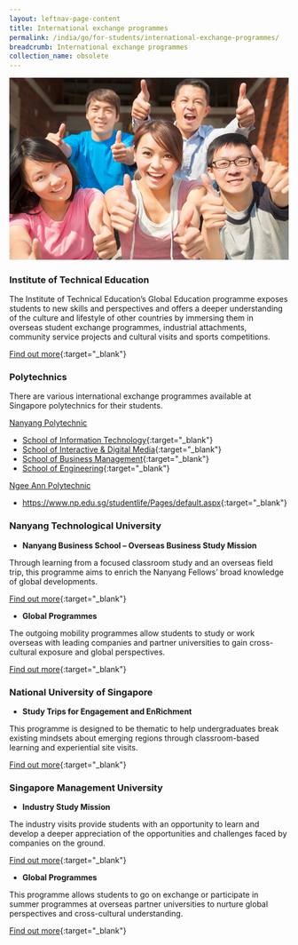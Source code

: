 ```yaml
---
layout: leftnav-page-content
title: International exchange programmes
permalink: /india/go/for-students/international-exchange-programmes/
breadcrumb: International exchange programmes
collection_name: obsolete
---
```


<img src="\images\asean-students\international-exchange-programmes.jpg" alt="international exchange programmes banner" style="width:800px;" />

### **Institute of Technical Education**

The Institute of Technical Education’s Global Education programme exposes students to new skills and perspectives and offers a deeper understanding of the culture and lifestyle of other countries by immersing them in overseas student exchange programmes, industrial attachments, community service projects and cultural visits and sports competitions.

[Find out more](https://www.ite.edu.sg/wps/portal/iteglobal.ge){:target="_blank"}



### **Polytechnics**

There are various international exchange programmes available at Singapore polytechnics for their students.

<u>Nanyang Polytechnic</u>

- [School of Information Technology](http://www.nyp.edu.sg/schools/sit/overseas-programme.html){:target="_blank"}
- [School of Interactive & Digital Media](http://www.nyp.edu.sg/schools/sidm/overseas-programme.html){:target="_blank"}
- [School of Business Management](http://www.nyp.edu.sg/schools/sbm/overseas-programme.html){:target="_blank"}
- [School of Engineering](http://www.nyp.edu.sg/schools/seg/overseas-programme.html){:target="_blank"}

<u>Ngee Ann Polytechnic</u>

- <https://www.np.edu.sg/studentlife/Pages/default.aspx>{:target="_blank"}



### **Nanyang Technological University**

- **Nanyang Business School – Overseas Business Study Mission**

Through learning from a focused classroom study and an overseas field trip, this programme aims to enrich the Nanyang Fellows’ broad knowledge of global developments.

[Find out more](http://www.nbs.ntu.edu.sg/Programmes/Graduate/NanyangFellowsMBA/nanyang-fellows/Programme-Structure/Pages/Business-Study-Mission.aspx){:target="_blank"}

- **Global Programmes**

The outgoing mobility programmes allow students to study or work overseas with leading companies and partner universities to gain cross-cultural exposure and global perspectives.

[Find out more](http://global.ntu.edu.sg/GMP/Pages/default.aspx){:target="_blank"}



### **National University of Singapore**

- **Study Trips for Engagement and EnRichment**

This programme is designed to be thematic to help undergraduates break existing mindsets about emerging regions through classroom-based learning and experiential site visits.

[Find out more](http://www.nus.edu.sg/IRO/prog/steer/index.html){:target="_blank"}



### **Singapore Management University**

- **Industry Study Mission**

The industry visits provide students with an opportunity to learn and develop a deeper appreciation of the opportunities and challenges faced by companies on the ground.

[Find out more](https://iti.smu.edu.sg/education/experiental-learning/industry-study-mission){:target="_blank"}

- **Global Programmes**

This programme allows students to go on exchange or participate in summer programmes at overseas partner universities to nurture global perspectives and cross-cultural understanding.

[Find out more](https://www.smu.edu.sg/global/global-programmes){:target="_blank"}
